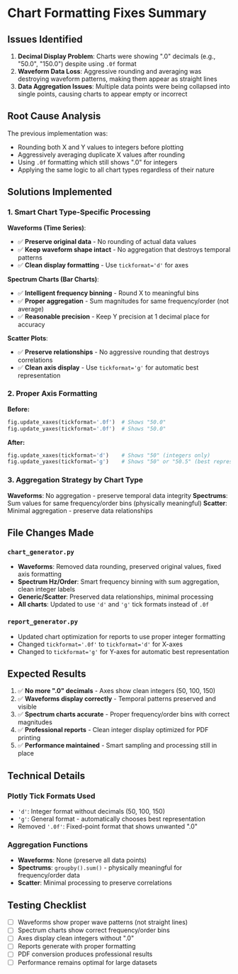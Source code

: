 # Chart Formatting Fixes Summary

## Issues Identified

1. **Decimal Display Problem**: Charts were showing ".0" decimals (e.g., "50.0", "150.0") despite using `.0f` format
2. **Waveform Data Loss**: Aggressive rounding and averaging was destroying waveform patterns, making them appear as straight lines
3. **Data Aggregation Issues**: Multiple data points were being collapsed into single points, causing charts to appear empty or incorrect

## Root Cause Analysis

The previous implementation was:

- Rounding both X and Y values to integers before plotting
- Aggressively averaging duplicate X values after rounding
- Using `.0f` formatting which still shows ".0" for integers
- Applying the same logic to all chart types regardless of their nature

## Solutions Implemented

### 1. Smart Chart Type-Specific Processing

**Waveforms (Time Series)**:

- ✅ **Preserve original data** - No rounding of actual data values
- ✅ **Keep waveform shape intact** - No aggregation that destroys temporal patterns
- ✅ **Clean display formatting** - Use `tickformat='d'` for axes

**Spectrum Charts (Bar Charts)**:

- ✅ **Intelligent frequency binning** - Round X to meaningful bins
- ✅ **Proper aggregation** - Sum magnitudes for same frequency/order (not average)
- ✅ **Reasonable precision** - Keep Y precision at 1 decimal place for accuracy

**Scatter Plots**:

- ✅ **Preserve relationships** - No aggressive rounding that destroys correlations
- ✅ **Clean axis display** - Use `tickformat='g'` for automatic best representation

### 2. Proper Axis Formatting

**Before:**

```python
fig.update_xaxes(tickformat='.0f')  # Shows "50.0"
fig.update_yaxes(tickformat='.0f')  # Shows "50.0"
```

**After:**

```python
fig.update_xaxes(tickformat='d')    # Shows "50" (integers only)
fig.update_yaxes(tickformat='g')    # Shows "50" or "50.5" (best representation)
```

### 3. Aggregation Strategy by Chart Type

**Waveforms**: No aggregation - preserve temporal data integrity
**Spectrums**: Sum values for same frequency/order bins (physically meaningful)
**Scatter**: Minimal aggregation - preserve data relationships

## File Changes Made

### `chart_generator.py`

- **Waveforms**: Removed data rounding, preserved original values, fixed axis formatting
- **Spectrum Hz/Order**: Smart frequency binning with sum aggregation, clean integer labels
- **Generic/Scatter**: Preserved data relationships, minimal processing
- **All charts**: Updated to use `'d'` and `'g'` tick formats instead of `.0f`

### `report_generator.py`

- Updated chart optimization for reports to use proper integer formatting
- Changed `tickformat='.0f'` to `tickformat='d'` for X-axes
- Changed to `tickformat='g'` for Y-axes for automatic best representation

## Expected Results

1. ✅ **No more ".0" decimals** - Axes show clean integers (50, 100, 150)
2. ✅ **Waveforms display correctly** - Temporal patterns preserved and visible
3. ✅ **Spectrum charts accurate** - Proper frequency/order bins with correct magnitudes
4. ✅ **Professional reports** - Clean integer display optimized for PDF printing
5. ✅ **Performance maintained** - Smart sampling and processing still in place

## Technical Details

### Plotly Tick Formats Used

- `'d'`: Integer format without decimals (50, 100, 150)
- `'g'`: General format - automatically chooses best representation
- Removed `'.0f'`: Fixed-point format that shows unwanted ".0"

### Aggregation Functions

- **Waveforms**: None (preserve all data points)
- **Spectrums**: `groupby().sum()` - physically meaningful for frequency/order data
- **Scatter**: Minimal processing to preserve correlations

## Testing Checklist

- [ ] Waveforms show proper wave patterns (not straight lines)
- [ ] Spectrum charts show correct frequency/order bins
- [ ] Axes display clean integers without ".0"
- [ ] Reports generate with proper formatting
- [ ] PDF conversion produces professional results
- [ ] Performance remains optimal for large datasets
